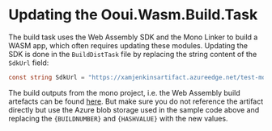 # Updating the Ooui.Wasm.Build.Task

The build task uses the Web Assembly SDK and the Mono Linker to build a WASM app, which often requires updating these modules. Updating the SDK is done in the `BuildDistTask` file by replacing the string content of the `SdkUrl` field:

```c#
const string SdkUrl = "https://xamjenkinsartifact.azureedge.net/test-mono-mainline-wasm/{BUILDNUMBER}/ubuntu-1804-amd64/sdks/wasm/mono-wasm-{HASHVALUE}.zip";
```

The build outputs from the mono project, i.e. the Web Assembly build artefacts can be found [here](https://jenkins.mono-project.com/job/test-mono-mainline-wasm/). But make sure you do not reference the artifact directly but use the Azure blob storage used in the sample code above and replacing the `{BUILDNUMBER}` and `{HASHVALUE}` with the new values.
